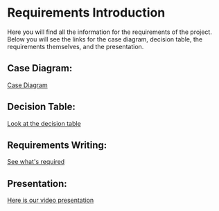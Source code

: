 # Requirements Introduction #

Here you will find all the information for the requirements of the project. Below you will see the links for the case diagram, decision table, the requirements themselves, and the presentation.

 ## **Case Diagram**: 
[Case Diagram](https://github.com/brodeymc/Team10Project/blob/main/Use_Case_Diagram.png)
## **Decision Table**:
[Look at the decision table](https://github.com/brodeymc/Team10Project/blob/main/Decision_Table.png)
## **Requirements Writing**:
[See what's required](https://github.com/brodeymc/Team10Project/blob/main/Requirements_Writeup.md)

## **Presentation**:
[Here is our video presentation](x)
